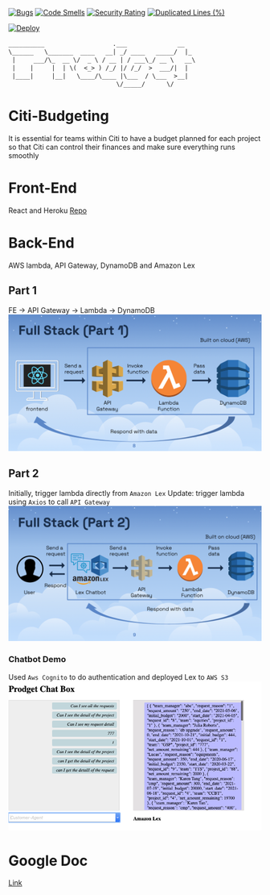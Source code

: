 [![Bugs](https://sonarcloud.io/api/project_badges/measure?project=mjdfx073131_Citi-Budgeting&metric=bugs)](https://sonarcloud.io/dashboard?id=mjdfx073131_Citi-Budgeting) [![Code Smells](https://sonarcloud.io/api/project_badges/measure?project=mjdfx073131_Citi-Budgeting&metric=code_smells)](https://sonarcloud.io/dashboard?id=mjdfx073131_Citi-Budgeting) [![Security Rating](https://sonarcloud.io/api/project_badges/measure?project=mjdfx073131_Citi-Budgeting&metric=security_rating)](https://sonarcloud.io/dashboard?id=mjdfx073131_Citi-Budgeting) [![Duplicated Lines (%)](https://sonarcloud.io/api/project_badges/measure?project=mjdfx073131_Citi-Budgeting&metric=duplicated_lines_density)](https://sonarcloud.io/dashboard?id=mjdfx073131_Citi-Budgeting)

[![Deploy](https://www.herokucdn.com/deploy/button.svg)](https://heroku.com/deploy) 


```
__________                   .___              __   
\______   \_______  ____   __| _/ ____   _____/  |_ 
 |     ___/\_  __ \/  _ \ / __ | / ___\_/ __ \   __\
 |    |     |  | \(  <_> ) /_/ |/ /_/  >  ___/|  |  
 |____|     |__|   \____/\____ |\___  / \___  >__|  
                              \/_____/      \/      
```
# Citi-Budgeting
It is essential for teams within Citi to have a budget planned for each project so that Citi can control their finances and make sure everything runs smoothly


# Front-End
React and Heroku 
[Repo](https://github.com/LinlinlinlinW/Citi-Budgeting-FE)

# Back-End
AWS lambda, API Gateway, DynamoDB and Amazon Lex

## Part 1
FE -> API Gateway -> Lambda -> DynamoDB
![part1](assets/Screen%20Shot%202021-07-04%20at%2020.48.18.png)

## Part 2
Initially, trigger lambda directly from `Amazon Lex` 
Update: trigger lambda using `Axios` to call `API Gateway`
![part2](assets/Screen%20Shot%202021-07-04%20at%2020.48.29.png)

### Chatbot Demo
Used `Aws Cognito` to do authentication and deployed Lex to `AWS S3`
![Chatbot](assets/Screen%20Shot%202021-06-18%20at%2010.07.17.png)

# Google Doc
[Link](https://docs.google.com/document/d/1UK8MGqmnJMEkaY8PDYpBi0ci2oQbAtCAKsIcuOUUsig/edit?ts=60ca2208)
